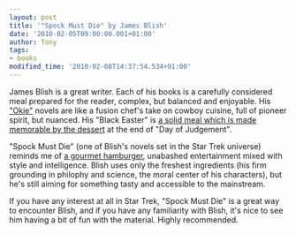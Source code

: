 ```yaml
---
layout: post
title: '"Spock Must Die" by James Blish'
date: '2010-02-05T09:00:00.001+01:00'
author: Tony
tags:
- books
modified_time: '2010-02-08T14:37:54.534+01:00'
---
```


James Blish is a great writer. Each of his books is a carefully considered meal
prepared for the reader, complex, but balanced and enjoyable. His
["Okie"](/2008-04-19-review-cities-in-flight-by-james-blish) novels are like a
fusion chef's take on cowboy cuisine, full of pioneer spirit, but nuanced. His
"Black Easter" is [a solid meal which is made memorable by the
dessert](/2009-08-16-after-such-knowledge-by-james-blish) at the end of "Day of
Judgement".

"Spock Must Die" (one of Blish's novels set in the Star Trek universe) reminds
me of [a gourmet
hamburger](http://www.burgermeester.eu/), unabashed entertainment mixed with style and intelligence.
Blish uses only the freshest ingredients (his firm grounding in philophy and
science, the moral center of his characters), but he's still aiming for
something tasty and accessible to the mainstream.

If you have any interest at all in Star Trek, "Spock Must Die" is a great way to
encounter Blish, and if you have any familiarity with Blish, it's nice to see
him having a bit of fun with the material. Highly recommended.